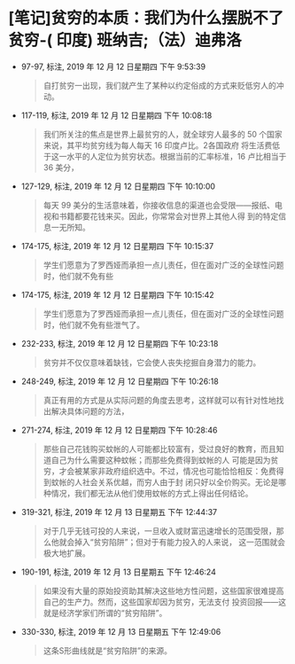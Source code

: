 # [笔记]贫穷的本质：我们为什么摆脱不了贫穷-( 印度) 班纳吉;（法）迪弗洛


-   97-97, 标注, 2019 年 12 月 12 日星期四 下午 9:53:39

    > 自打贫穷一出现，我们就产生了某种以约定俗成的方式来贬低穷人的冲动。

-   117-119, 标注, 2019 年 12 月 12 日星期四 下午 10:08:18

    > 我们所关注的焦点是世界上最贫穷的人，就全球穷人最多的 50 个国家来说，其平均贫穷线为每人每天 16 印度卢比。2各国政府
    > 将生活费低于这一水平的人定位为贫穷状态。根据当前的汇率标准，16 卢比相当于 36 美分，

-   127-129, 标注, 2019 年 12 月 12 日星期四 下午 10:10:00

    > 每天 99 美分的生活意味着，你接收信息的渠道也会受限——报纸、电视和书籍都要花钱来买。因此，你常常会对世界上其他人得
    > 到的特定信息一无所知。

-   174-175, 标注, 2019 年 12 月 12 日星期四 下午 10:15:37

    > 学生们愿意为了罗西娅而承担一点儿责任，但在面对广泛的全球性问题时，他们就不免有些

-   174-175, 标注, 2019 年 12 月 12 日星期四 下午 10:15:42

    > 学生们愿意为了罗西娅而承担一点儿责任，但在面对广泛的全球性问题时，他们就不免有些泄气了。

-   232-233, 标注, 2019 年 12 月 12 日星期四 下午 10:23:18

    > 贫穷并不仅仅意味着缺钱，它会使人丧失挖掘自身潜力的能力。

-   248-249, 标注, 2019 年 12 月 12 日星期四 下午 10:26:18

    > 真正有用的方式是从实际问题的角度去思考，这样就可以有针对性地找出解决具体问题的方法，

-   271-274, 标注, 2019 年 12 月 12 日星期四 下午 10:28:46

    > 那些自己花钱购买蚊帐的人可能都比较富有，受过良好的教育，而且知道自己为什么需要这种蚊帐；而那些免费得到蚊帐的人
    > 可能是因为贫穷，才会被某家非政府组织选中。不过，情况也可能恰恰相反：免费得到蚊帐的人社会关系优越，而穷人由于封
    > 闭只好以全价购买。无论是哪种情况，我们都无法从他们使用蚊帐的方式上得出任何结论。

-   319-321, 标注, 2019 年 12 月 13 日星期五 下午 12:44:37

    > 对于几乎无钱可投的人来说，一旦收入或财富迅速增长的范围受限，那么他就会掉入“贫穷陷阱”；但对于有能力投入的人来说，
    > 这一范围就会极大地扩展。

-   190-191, 标注, 2019 年 12 月 13 日星期五 下午 12:46:24

    > 如果没有大量的原始投资助其解决这些地方性问题，这些国家很难提高自己的生产力。然而，这些国家却因为贫穷，无法支付
    > 投资回报——这就是经济学家们所谓的“贫穷陷阱”。

-   330-330, 标注, 2019 年 12 月 13 日星期五 下午 12:49:06

    > 这条S形曲线就是“贫穷陷阱”的来源。

